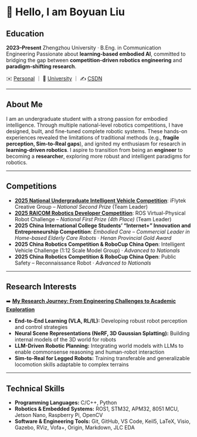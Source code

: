 # 👋 Hello, I am **Boyuan Liu**

## Education

**2023–Present** Zhengzhou University · B.Eng. in Communication Engineering
 Passionate about **learning-based embodied AI**, committed to bridging the gap between **competition-driven robotics engineering** and **paradigm-shifting research**.

✉️ [Personal](mailto:liu.boyuan@outlook.com) ｜ 📧 [University](mailto:agt2643194651@stu.zzu.edu.cn) ｜ ✍️ [CSDN](https://blog.csdn.net/AbaAbaxxx_)

------

## About Me

I am an undergraduate student with a strong passion for embodied intelligence.
 Through multiple national-level robotics competitions, I have designed, built, and fine-tuned complete robotic systems.
 These hands-on experiences revealed the limitations of traditional methods (e.g., **fragile perception, Sim-to-Real gaps**), and ignited my enthusiasm for research in **learning-driven robotics**.
 I aspire to transition from being an **engineer** to becoming a **researcher**, exploring more robust and intelligent paradigms for robotics.

------

## Competitions

- **[2025 National Undergraduate Intelligent Vehicle Competition](https://github.com/Abaabaxx/UCAR)**: iFlytek Creative Group – *National Second Prize* (Team Leader)
- **[2025 RAICOM Robotics Developer Competition](https://github.com/Abaabaxx/UCAR)**: ROS Virtual-Physical Robot Challenge – *National First Prize (4th Place)* (Team Leader)
- **2025 China International College Students’ “Internet+” Innovation and Entrepreneurship Competition**: *Embodied Care – Commercial Leader in Home-based Elderly Care Robots* · *Henan Provincial Gold Award*
- **2025 China Robotics Competition & RoboCup China Open**: Intelligent Vehicle Challenge (1:12 Scale Model Group) · *Advanced to Nationals*
- **2025 China Robotics Competition & RoboCup China Open**: Public Safety – Reconnaissance Robot · *Advanced to Nationals*

------

## Research Interests

➡️ **[My Research Journey: From Engineering Challenges to Academic Exploration](https://github.com/Abaabaxx/Abaabaxx/blob/main/Statement_of_Research_Interests.md)**

- **End-to-End Learning (VLA, RL/IL):** Developing robust robot perception and control strategies
- **Neural Scene Representations (NeRF, 3D Gaussian Splatting):** Building internal models of the 3D world for robots
- **LLM-Driven Robotic Planning:** Integrating world models with LLMs to enable commonsense reasoning and human-robot interaction
- **Sim-to-Real for Legged Robots:** Training transferable and generalizable locomotion skills adaptable to complex terrains

------

## Technical Skills

- **Programming Languages:** C/C++, Python
- **Robotics & Embedded Systems:** ROS1, STM32, APM32, 8051 MCU, Jetson Nano, Raspberry Pi, OpenCV
- **Software & Engineering Tools:** Git, GitHub, VS Code, Keil5, LaTeX, Visio, Gazebo, RViz, Vofa+, Origin, Markdown, JLC EDA

